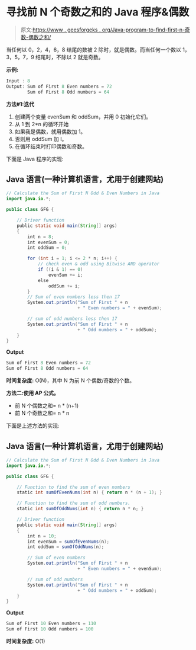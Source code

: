 # 寻找前 N 个奇数之和的 Java 程序&偶数

> 原文:[https://www . geesforgeks . org/Java-program-to-find-first-n-奇数-偶数之和/](https://www.geeksforgeeks.org/java-program-to-find-the-sum-of-first-n-odd-even-numbers/)

当任何以 0，2，4，6，8 结尾的数被 2 除时，就是偶数。而当任何一个数以 1，3，5，7，9 结尾时，不除以 2 就是奇数。

**示例:**

```java
Input : 8
Output: Sum of First 8 Even numbers = 72
        Sum of First 8 Odd numbers = 64

```

**方法#1:迭代**

1.  创建两个变量 evenSum 和 oddSum，并用 0 初始化它们。
2.  从 1 到 2*n 的循环开始
3.  如果我是偶数，就用偶数加 1。
4.  否则用 oddSum 加 I。
5.  在循环结束时打印偶数和奇数。

下面是 Java 程序的实现:

## Java 语言(一种计算机语言，尤用于创建网站)

```java
// Calculate the Sum of First N Odd & Even Numbers in Java
import java.io.*;

public class GFG {

    // Driver function
    public static void main(String[] args)
    {
        int n = 8;
        int evenSum = 0;
        int oddSum = 0;

        for (int i = 1; i <= 2 * n; i++) {
            // check even & odd using Bitwise AND operator
            if ((i & 1) == 0)
                evenSum += i;
            else
                oddSum += i;
        }
        // Sum of even numbers less then 17
        System.out.println("Sum of First " + n
                           + " Even numbers = " + evenSum);

        // sum of odd numbers less then 17
        System.out.println("Sum of First " + n
                           + " Odd numbers = " + oddSum);
    }
}
```

**Output**

```java
Sum of First 8 Even numbers = 72
Sum of First 8 Odd numbers = 64

```

**时间复杂度:** O(N)，其中 N 为前 N 个偶数/奇数的个数。

**方法二:使用 AP 公式。**

*   前 N 个偶数之和= n * (n+1)
*   前 N 个奇数之和= n * n

下面是上述方法的实现:

## Java 语言(一种计算机语言，尤用于创建网站)

```java
// Calculate the Sum of First N Odd & Even Numbers in Java
import java.io.*;

public class GFG {

    // Function to find the sum of even numbers
    static int sumOfEvenNums(int n) { return n * (n + 1); }

    // Function to find the sum of odd numbers.
    static int sumOfOddNums(int n) { return n * n; }

    // Driver function
    public static void main(String[] args)
    {
        int n = 10;
        int evenSum = sumOfEvenNums(n);
        int oddSum = sumOfOddNums(n);

        // Sum of even numbers
        System.out.println("Sum of First " + n
                           + " Even numbers = " + evenSum);

        // sum of odd numbers
        System.out.println("Sum of First " + n
                           + " Odd numbers = " + oddSum);
    }
}
```

**Output**

```java
Sum of First 10 Even numbers = 110
Sum of First 10 Odd numbers = 100

```

**时间复杂度:** O(1)